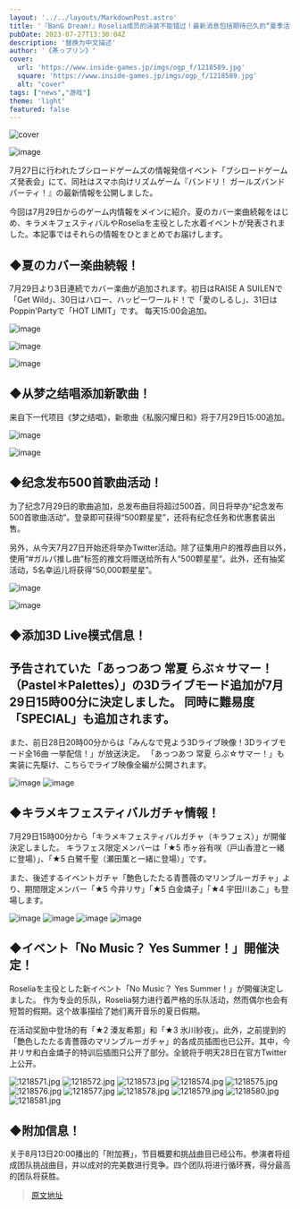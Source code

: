 ```yaml
---
layout: '../../layouts/MarkdownPost.astro'
title: '『BanG Dream!』Roselia成员的泳装不能错过！最新消息包括期待已久的“夏季活动”和“Kira Fest”'
pubDate: 2023-07-27T13:30:04Z
description: '替换为中文描述'
author: '《茶っプリン》'
cover:
  url: 'https://www.inside-games.jp/imgs/ogp_f/1218589.jpg'
  square: 'https://www.inside-games.jp/imgs/ogp_f/1218589.jpg'
  alt: "cover"
tags: ["news","游戏"]
theme: 'light'
featured: false
---
```


![cover](https://www.inside-games.jp/imgs/ogp_f/1218589.jpg)

![image](https://www.inside-games.jp/imgs/zoom/1218590.jpg)

7月27日に行われたブシロードゲームズの情報発信イベント「ブシロードゲームズ発表会」にて、同社はスマホ向けリズムゲーム『バンドリ！ ガールズバンドパーティ！』の最新情報を公開しました。

今回は7月29日からのゲーム内情報をメインに紹介。夏のカバー楽曲続報をはじめ、キラメキフェスティバルやRoseliaを主役とした水着イベントが発表されました。本記事ではそれらの情報をひとまとめでお届けします。

## ◆夏のカバー楽曲続報！

7月29日より3日連続でカバー楽曲が追加されます。初日はRAISE A SUILENで「Get Wild」、30日はハロー、ハッピーワールド！で「愛のしるし」、31日はPoppin'Partyで「HOT LIMIT」です。
每天15:00会追加。 

![image](https://www.inside-games.jp/imgs/zoom/1218585.jpg)

![image](https://www.inside-games.jp/imgs/zoom/1218586.jpg)

![image](https://www.inside-games.jp/imgs/zoom/1218587.jpg)

## ◆从梦之结唱添加新歌曲！

来自下一代项目《梦之结唱》，新歌曲《私服闪耀日和》将于7月29日15:00追加。 

![image](https://www.inside-games.jp/imgs/zoom/1218588.jpg)

![image](https://www.inside-games.jp/imgs/zoom/1218561.jpg)

## ◆纪念发布500首歌曲活动！

为了纪念7月29日的歌曲追加，总发布曲目将超过500首，同日将举办“纪念发布500首歌曲活动”。登录即可获得“500颗星星”，还将有纪念任务和优惠套装出售。 

另外，从今天7月27日开始还将举办Twitter活动。除了征集用户的推荐曲目以外，使用“#ガルパ推し曲”标签的推文将赠送给所有人“500颗星星”。此外，还有抽奖活动，5名幸运儿将获得“50,000颗星星”。 

![image](https://www.inside-games.jp/imgs/zoom/1218562.jpg)

![image](https://www.inside-games.jp/imgs/zoom/1218563.jpg)

## ◆添加3D Live模式信息！
## 予告されていた「あっつあつ 常夏 らぶ☆サマー！（Pastel＊Palettes）」の3Dライブモード追加が7月29日15時00分に決定しました。 同時に難易度「SPECIAL」も追加されます。

また、前日28日20時00分からは「みんなで見よう3Dライブ映像！3Dライブモード全16曲 一挙配信！」が放送決定。 「あっつあつ 常夏 らぶ☆サマー！」も実装に先駆け、こちらでライブ映像全編が公開されます。

![image](https://www.inside-games.jp/imgs/zoom/1218564.jpg)
![image](https://www.inside-games.jp/imgs/zoom/1218565.jpg)

## ◆キラメキフェスティバルガチャ情報！

7月29日15時00分から「キラメキフェスティバルガチャ（キラフェス）」が開催決定しました。 キラフェス限定メンバーは「★5 市ヶ谷有咲（戸山香澄と一緒に登場）」、「★5 白鷺千聖（瀬田薫と一緒に登場）」です。

また、後述するイベントガチャ「艶色したたる青薔薇のマリンブルーガチャ」より、期間限定メンバー「★5 今井リサ」「★5 白金燐子」「★4 宇田川あこ」も登場します。

![image](https://www.inside-games.jp/imgs/zoom/1218567.jpg)
![image](https://www.inside-games.jp/imgs/zoom/1218568.jpg)
![image](https://www.inside-games.jp/imgs/zoom/1218569.jpg)
![image](https://www.inside-games.jp/imgs/zoom/1218570.jpg)

## ◆イベント「No Music？ Yes Summer！」開催決定！

Roseliaを主役とした新イベント「No Music？ Yes Summer！」が開催決定しました。
作为专业的乐队，Roselia努力进行着严格的乐队活动，然而偶尔也会有短暂的假期。这个故事描绘了她们离开音乐的夏日假期。

在活动奖励中登场的有「★2 湊友希那」和「★3 氷川紗夜」。此外，之前提到的「艶色したたる青薔薇のマリンブルーガチャ」的各成员插图也已公开。其中，今井リサ和白金燐子的特训后插图只公开了部分。全貌将于明天28日在官方Twitter上公开。

![1218571.jpg](https://www.inside-games.jp/imgs/zoom/1218571.jpg)
![1218572.jpg](https://www.inside-games.jp/imgs/zoom/1218572.jpg)
![1218573.jpg](https://www.inside-games.jp/imgs/zoom/1218573.jpg)
![1218574.jpg](https://www.inside-games.jp/imgs/zoom/1218574.jpg)
![1218575.jpg](https://www.inside-games.jp/imgs/zoom/1218575.jpg)
![1218576.jpg](https://www.inside-games.jp/imgs/zoom/1218576.jpg)
![1218577.jpg](https://www.inside-games.jp/imgs/zoom/1218577.jpg)
![1218578.jpg](https://www.inside-games.jp/imgs/zoom/1218578.jpg)
![1218579.jpg](https://www.inside-games.jp/imgs/zoom/1218579.jpg)
![1218580.jpg](https://www.inside-games.jp/imgs/zoom/1218580.jpg)
![1218581.jpg](https://www.inside-games.jp/imgs/zoom/1218581.jpg)

## ◆附加信息！
关于8月13日20:00播出的「附加赛」，节目概要和挑战曲目已经公布。参演者将组成团队挑战曲目，并以成对的完美数进行竞争。四个团队将进行循环赛，得分最高的团队将获胜。

>[原文地址](https://www.inside-games.jp/article/2023/07/27/147458.html)  